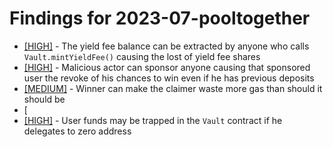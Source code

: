 # Findings for 2023-07-pooltogether 

- [[HIGH]]([HIGH]-1800039139/README.md) - The yield fee balance can be extracted by anyone who calls `Vault.mintYieldFee()` causing the lost of yield fee shares
- [[HIGH]]([HIGH]-1803477348/README.md) - Malicious actor can sponsor anyone causing that sponsored user the revoke of his chances to win even if he has previous deposits
- [[MEDIUM]]([MEDIUM]-1804019649/README.md) - Winner can make the claimer waste more gas than should it should be
- [
- [[HIGH]]([HIGH]-1801791817/README.md) - User funds may be trapped in the `Vault` contract if he delegates to zero address
